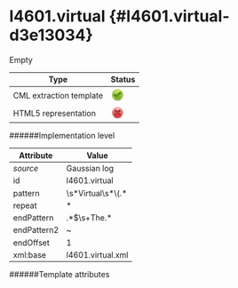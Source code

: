 # l4601.virtual {#l4601.virtual-d3e13034}

Empty


| Type                                                                                                                                                | Status                                                                                                                                              |
|----|----|
| CML extraction template                                                                                                                             | ![](/imgs/Total.png)                                                                                                                                |
| HTML5 representation                                                                                                                                | ![](/imgs/None.png)                                                                                                                                 |

######Implementation level

| Attribute                                                                                                                                           | Value                                                                                                                                               |
|----|----|
| *source*                                                                                                                                            | Gaussian log                                                                                                                                        |
| id                                                                                                                                                  | l4601.virtual                                                                                                                                       |
| pattern                                                                                                                                             | \\s\*Virtual\\s\*\\(.\*                                                                                                                             |
| repeat                                                                                                                                              | \*                                                                                                                                                  |
| endPattern                                                                                                                                          | .\*\$\\s+The.\*                                                                                                                                     |
| endPattern2                                                                                                                                         | \~                                                                                                                                                  |
| endOffset                                                                                                                                           | 1                                                                                                                                                   |
| xml:base                                                                                                                                            | l4601.virtual.xml                                                                                                                                   |

######Template attributes
